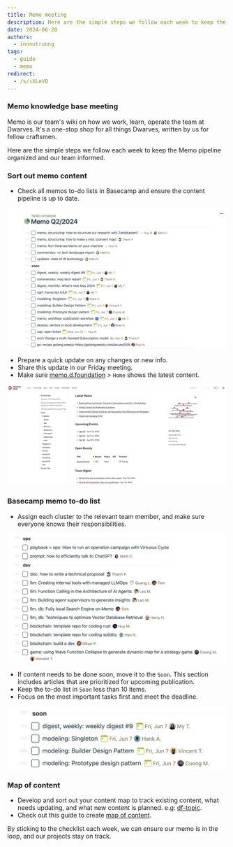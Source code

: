 ```yaml
---
title: Memo meeting
description: Here are the simple steps we follow each week to keep the Memo content pipeline organized and our team informed.
date: 2024-06-20
authors:
  - innnotruong
tags:
  - guide
  - memo
redirect:
  - /s/iXLeVQ
---
```


### Memo knowledge base meeting

Memo is our team's wiki on how we work, learn, operate the team at Dwarves. It's a one-stop shop for all things Dwarves, written by us for fellow craftsmen.

Here are the simple steps we follow each week to keep the Memo pipeline organized and our team informed.

### Sort out memo content

- Check all memos to-do lists in Basecamp and ensure the content pipeline is up to date.

![](assets/memo-knowledge-base-meeting-1.webp)

- Prepare a quick update on any changes or new info.
- Share this update in our Friday meeting.
- Make sure [memo.d.foundation](http://memo.d.foundation) > `Home` shows the latest content.

![](assets/memo-knowledge-base-meeting-2.webp)

### Basecamp memo to-do list

- Assign each cluster to the relevant team member, and make sure everyone knows their responsibilities.

![](assets/memo-knowledge-base-meeting-3.webp)

- If content needs to be done soon, move it to the `Soon`. This section includes articles that are prioritized for upcoming publication.
- Keep the to-do list in `Soon` less than 10 items.
- Focus on the most important tasks first and meet the deadline.

![](assets/memo-knowledge-base-meeting-4.webp)

### Map of content

- Develop and sort out your content map to track existing content, what needs updating, and what new content is planned. e.g: [df-topic](https://docs.google.com/spreadsheets/d/1HzCwXFrWkaCQoYXaZsHnb-Qge6kJEPoSDLVRULJKREc/edit#gid=0).
- Check out this guide to create [map of content](make-a-moc.md).

By sticking to the checklist each week, we can ensure our memo is in the loop, and our projects stay on track.
